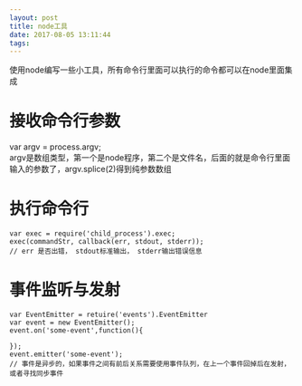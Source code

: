 ```yaml
---
layout: post
title: node工具
date: 2017-08-05 13:11:44
tags:
---
```

使用node编写一些小工具，所有命令行里面可以执行的命令都可以在node里面集成

<!--more  -->
# 接收命令行参数
var argv = process.argv;        
argv是数组类型，第一个是node程序，第二个是文件名，后面的就是命令行里面输入的参数了，argv.splice(2)得到纯参数数组

# 执行命令行
```
var exec = require('child_process').exec;
exec(commandStr, callback(err, stdout, stderr));
// err 是否出错， stdout标准输出， stderr输出错误信息
```

# 事件监听与发射
```
var EventEmitter = retuire('events').EventEmitter
var event = new EventEmitter();
event.on('some-event',function(){

});
event.emitter('some-event');
// 事件是异步的，如果事件之间有前后关系需要使用事件队列，在上一个事件回掉后在发射，或者寻找同步事件
```